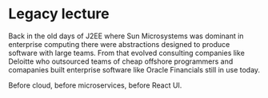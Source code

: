 # Legacy lecture

Back in the old days of J2EE where Sun Microsystems was dominant in enterprise computing there were abstractions designed to produce software with large teams. From that evolved consulting companies like Deloitte who outsourced teams of cheap offshore programmers and comapanies built enterprise software like Oracle Financials still in use today. 

Before cloud, before microservices, before React UI. 